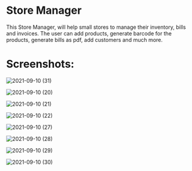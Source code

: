 # Store Manager

This Store Manager, will help small stores to manage their inventory, bills and invoices.
The user can add products, generate barcode for the products, generate bills as pdf, add 
customers and much more.

# Screenshots:

![2021-09-10 (31)](https://user-images.githubusercontent.com/69116292/132849360-eb461fb3-ede1-44f0-b11e-cb7d9b7e2a04.png)

![2021-09-10 (20)](https://user-images.githubusercontent.com/69116292/132849402-5a74b5b2-ad03-47ce-a0cb-fe5e943a32af.png)

![2021-09-10 (21)](https://user-images.githubusercontent.com/69116292/132849419-125b9214-d29d-47c6-a211-812c8da533ba.png)

![2021-09-10 (22)](https://user-images.githubusercontent.com/69116292/132849439-dc4b9f06-75bc-4f9d-910b-65e8c2d88c3a.png)

![2021-09-10 (27)](https://user-images.githubusercontent.com/69116292/132849459-8f9d8d17-3a43-4908-b270-04618c3ae37e.png)

![2021-09-10 (28)](https://user-images.githubusercontent.com/69116292/132849467-0c93d911-afeb-4f4e-b7ac-c2e6344d07a3.png)

![2021-09-10 (29)](https://user-images.githubusercontent.com/69116292/132849478-9b2e3083-c878-4180-85d2-6fd0e4fac0d4.png)

![2021-09-10 (30)](https://user-images.githubusercontent.com/69116292/132849485-45969e71-330e-471f-aa1d-1a8a48c282fb.png)

